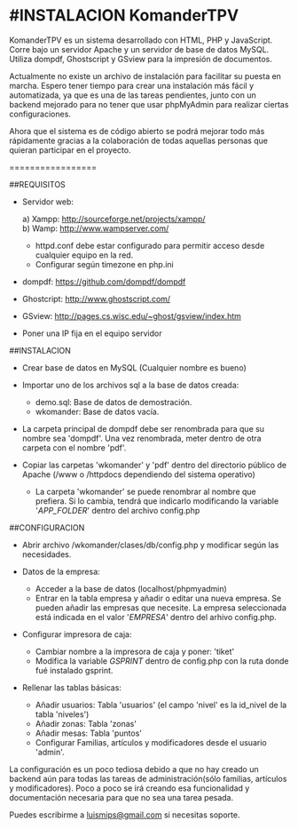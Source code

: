 #INSTALACION KomanderTPV
================

KomanderTPV es un sistema desarrollado con HTML, PHP y JavaScript. Corre bajo un servidor Apache y un servidor de base de datos MySQL. Utiliza dompdf, Ghostscript y GSview para la impresión de documentos.

Actualmente no existe un archivo de instalación para facilitar su puesta en marcha. Espero tener tiempo para crear una instalación más fácil y automatizada, ya que es una de las tareas pendientes, junto con un backend mejorado para no tener que usar phpMyAdmin para realizar ciertas configuraciones.

Ahora que el sistema es de código abierto se podrá mejorar todo más rápidamente gracias a la colaboración de todas aquellas personas que quieran participar en el proyecto.

=================


##REQUISITOS

- Servidor web: 
	
	a) Xampp: http://sourceforge.net/projects/xampp/<br/>
	b) Wamp: http://www.wampserver.com/
	
	- httpd.conf debe estar configurado para permitir acceso desde cualquier equipo en la red.
	- Configurar según timezone en php.ini

- dompdf: https://github.com/dompdf/dompdf

- Ghostcript: http://www.ghostscript.com/	

- GSview: http://pages.cs.wisc.edu/~ghost/gsview/index.htm
	
- Poner una IP fija en el equipo servidor
	
	


##INSTALACION

- Crear base de datos en MySQL (Cualquier nombre es bueno)

- Importar uno de los archivos sql a la base de datos creada:

	- demo.sql: Base de datos de demostración.
	- wkomander: Base de datos vacía.

- La carpeta principal de dompdf debe ser renombrada para que su nombre sea 'dompdf'. Una vez renombrada, meter dentro de otra carpeta con el nombre 'pdf'.

- Copiar las carpetas 'wkomander' y 'pdf' dentro del directorio público de Apache (/www o /httpdocs dependiendo del sistema operativo)
	- La carpeta 'wkomander' se puede renombrar al nombre que prefiera. Si lo cambia, tendrá que indicarlo modificando la variable '_APP_FOLDER_' dentro del archivo config.php


##CONFIGURACION


- Abrir archivo /wkomander/clases/db/config.php y modificar según las necesidades.

- Datos de la empresa:
	- Acceder a la base de datos (localhost/phpmyadmin)
	- Entrar en la tabla empresa y añadir o editar una nueva empresa. Se pueden añadir las empresas que necesite. La empresa seleccionada está indicada en el valor '_EMPRESA_' dentro del arhivo config.php.

- Configurar impresora de caja:
	- Cambiar nombre a la impresora de caja y poner: 'tiket'
	- Modifica la variable _GSPRINT_ dentro de config.php con la ruta donde fué instalado gsprint.

- Rellenar las tablas básicas:
	- Añadir usuarios: Tabla 'usuarios' (el campo 'nivel' es la id_nivel de la tabla 'niveles')
	- Añadir zonas: Tabla 'zonas'
	- Añadir mesas: Tabla 'puntos'
	- Configurar Familias, artículos y modificadores desde el usuario 'admin'.
	

La configuración es un poco tediosa debido a que no hay creado un backend aún para todas las tareas de administración(sólo familias, artículos y modificadores). Poco a poco se irá creando esa funcionalidad y documentación necesaria para que no sea una tarea pesada.

Puedes escribirme a luismips@gmail.com si necesitas soporte.







